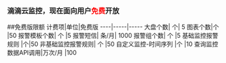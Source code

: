 <h3>滴滴云监控，现在面向用户<span style="color:rgb(255,0,0);">免费</span>开放</h3>

##免费版限额
计费项|单位|免费版
----|-----|-----
大盘个数|	个|	5
图表个数|个	|50
报警模板个数|	个	|5
报警短信|	条/月|	1000
报警组个数|	个	|5
基础监控报警规则	|个|50
非基础监控报警规则|	个	|50
自定义监控-时间序列	|个	|10
查询监控数据API调用|万次/月	|100
